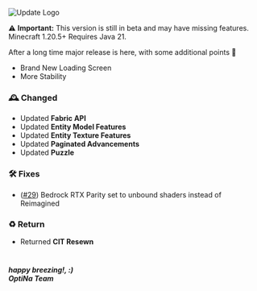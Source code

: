 ![Update Logo](https://github.com/OptiNa-Team/OptiNa-Reborn/blob/main/update_banners/major_update.png?raw=true)

⚠️ **Important:** This version is still in beta and may have missing features. Minecraft 1.20.5+ Requires Java 21. 

After a long time major release is here, with some additional points 🥳

- Brand New Loading Screen
- More Stability

### 🕰️ Changed
- Updated **Fabric API**
- Updated **Entity Model Features**
- Updated **Entity Texture Features**
- Updated **Paginated Advancements**
- Updated **Puzzle** 

### 🛠️ Fixes
- ([#29](https://github.com/OptiNa-Team/OptiNa-Reborn/issues/29)) Bedrock RTX Parity set to unbound shaders instead of Reimagined

### ♻️ Return
- Returned **CIT Resewn**

#
***happy breezing!, :)*** <br>
***OptiNa Team***
